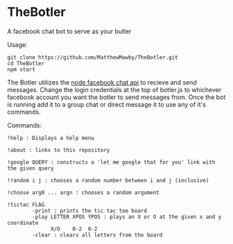 # TheBotler
A facebook chat bot to serve as your butler

Usage:
```
git clone https://github.com/MatthewMawby/TheBotler.git
cd TheBotler
npm start
```

The Botler utilizes the [node facebook chat api](https://www.npmjs.com/package/facebook-chat-api) 
to recieve and send messages. Change the login credentials at the top of botler.js to whichever
facebook account you want the botler to send messages from. Once the bot is running add it to a
group chat or direct message it to use any of it's commands.

Commands:

```
!help : Displays a help menu

!about : links to this repository

!google QUERY : constructs a 'let me google that for you' link with the given query

!random i j : chooses a random number between i and j (inclusive)

!choose arg0 ... argn : chooses a random argument

!tictac FLAG
        -print : prints the tic tac toe board
        -play LETTER XPOS YPOS : plays an X or O at the given x and y coordinate
              X/O    0-2  0-2
        -clear : clears all letters from the board
```
